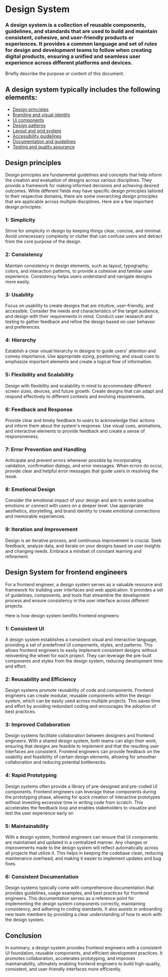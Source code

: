 # Design System

### A design system is a collection of reusable components, guidelines, and standards that are used to build and maintain consistent, cohesive, and user-friendly products or experiences. It provides a common language and set of rules for design and development teams to follow when creating digital products, ensuring a unified and seamless user experience across different platforms and devices.

Briefly describe the purpose or content of this document.

## A design system typically includes the following elements:

- [Design principles](#secDesign-principles)
- [Branding and visual identity](#)
- [Ui components](#)
- [Design patterns](#)
- [Layout and grid system](#)
- [Accessibility guidelines](#)
- [Documentation and guidelines](#)
- [Testing and quality assurance](#)

## Design principles

Design principles are fundamental guidelines and concepts that help inform the creation and evaluation of designs across various disciplines. They provide a framework for making informed decisions and achieving desired outcomes. While different fields may have specific design principles tailored to their respective domains, there are some overarching design principles that are applicable across multiple disciplines. Here are a few important design principles:

### 1: Simplicity

Strive for simplicity in design by keeping things clear, concise, and minimal. Avoid unnecessary complexity or clutter that can confuse users and detract from the core purpose of the design.


### 2: Consistency 

Maintain consistency in design elements, such as layout, typography, colors, and interaction patterns, to provide a cohesive and familiar user experience. Consistency helps users understand and navigate designs more easily.

 ### 3: Usability 
Focus on usability to create designs that are intuitive, user-friendly, and accessible. Consider the needs and characteristics of the target audience, and design with their requirements in mind. Conduct user research and testing to gather feedback and refine the design based on user behavior and preferences.

 ### 4: Hierarchy 
Establish a clear visual hierarchy in designs to guide users' attention and convey importance. Use appropriate sizing, positioning, and visual cues to emphasize important elements and create a logical flow of information.

 ### 5: Flexibility and Scalability 
Design with flexibility and scalability in mind to accommodate different screen sizes, devices, and future growth. Create designs that can adapt and respond effectively to different contexts and evolving requirements.

 ### 6: Feedback and Response 
Provide clear and timely feedback to users to acknowledge their actions and inform them about the system's response. Use visual cues, animations, and interactive elements to provide feedback and create a sense of responsiveness.

 ### 7: Error Prevention and Handling 
Anticipate and prevent errors whenever possible by incorporating validation, confirmation dialogs, and error messages. When errors do occur, provide clear and helpful error messages that guide users in resolving the issue.

 ### 8: Emotional Design
Consider the emotional impact of your design and aim to evoke positive emotions or connect with users on a deeper level. Use appropriate aesthetics, storytelling, and brand identity to create emotional connections and memorable experiences.

 ### 9: Iteration and Improvement
Design is an iterative process, and continuous improvement is crucial. Seek feedback, analyze data, and iterate on your designs based on user insights and changing needs. Embrace a mindset of constant learning and refinement.

## Design System for frontend engineers

For a frontend engineer, a design system serves as a valuable resource and framework for building user interfaces and web application. It provides a set of guidelines, components, and tools that streamline the development process and ensure consistency in the user interface across different projects.

Here is how design system benifits frontend engineers:

### 1: Consistent UI

A design system establishes a consistent visual and interactive language, providing a set of predefined UI components, styles, and patterns. This allows frontend engineers to easily implement consistent designs without reinventing the wheel for each project. They can leverage the pre-built components and styles from the design system, reducing development time and effort.

### 2: Reusability and Efficiency

Design systems promote reusability of code and components. Frontend engineers can create modular, reusable components within the design system, which can be easily used across multiple projects. This saves time and effort by avoiding redundant coding and encourages the adoption of best practices.

### 3: Improved Collaboration
Design systems facilitate collaboration between designers and frontend engineers. With a shared design system, both teams can align their work, ensuring that designs are feasible to implement and that the resulting user interfaces are consistent. Frontend engineers can provide feedback on the usability and feasibility of certain design elements, allowing for smoother collaboration and reducing potential bottlenecks.

### 4: Rapid Prototyping
Design systems often provide a library of pre-designed and pre-coded UI components. Frontend engineers can leverage these components during the prototyping phase, allowing for quick creation of interactive prototypes without investing excessive time in writing code from scratch. This accelerates the feedback loop and enables stakeholders to visualize and test the user experience early on

### 5: Maintainability
With a design system, frontend engineers can ensure that UI components are maintained and updated in a centralized manner. Any changes or improvements made to the design system will reflect automatically across all projects that utilize it. This helps in keeping the codebase clean, reducing maintenance overhead, and making it easier to implement updates and bug fixes.

### 6: Consistent Documentation
Design systems typically come with comprehensive documentation that provides guidelines, usage examples, and best practices for frontend engineers. This documentation serves as a reference point for implementing the design system components correctly, maintaining consistency, and adhering to coding standards. It also assists in onboarding new team members by providing a clear understanding of how to work with the design system.


## Conclusion

In summary, a design system provides frontend engineers with a consistent UI foundation, reusable components, and efficient development practices. It promotes collaboration, accelerates prototyping, and improves maintainability, ultimately enabling frontend engineers to build high-quality, consistent, and user-friendly interfaces more efficiently.
